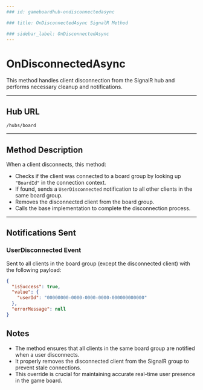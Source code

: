 ```yaml
---
### id: gameboardhub-ondisconnectedasync

### title: OnDisconnectedAsync SignalR Method

### sidebar_label: OnDisconnectedAsync
---
```


# OnDisconnectedAsync

This method handles client disconnection from the SignalR hub and performs necessary cleanup and notifications.

---

## Hub URL

`/hubs/board`

---

## Method Description

When a client disconnects, this method:

- Checks if the client was connected to a board group by looking up `"BoardId"` in the connection context.
- If found, sends a `UserDisconnected` notification to all other clients in the same board group.
- Removes the disconnected client from the board group.
- Calls the base implementation to complete the disconnection process.

---

## Notifications Sent

### UserDisconnected Event

Sent to all clients in the board group (except the disconnected client) with the following payload:

```json
{
  "isSuccess": true,
  "value": {
    "userId": "00000000-0000-0000-0000-000000000000"
  },
  "errorMessage": null
}
```

## Notes

- The method ensures that all clients in the same board group are notified when a user disconnects.
- It properly removes the disconnected client from the SignalR group to prevent stale connections.
- This override is crucial for maintaining accurate real-time user presence in the game board.